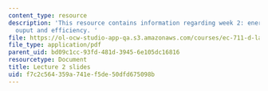 ```yaml
---
content_type: resource
description: 'This resource contains information regarding week 2: energy storage,
  ouput and efficiency. '
file: https://ol-ocw-studio-app-qa.s3.amazonaws.com/courses/ec-711-d-lab-energy-spring-2011/f7c2c564359a741ef5de50dfd675098b_MITEC_711S11_lec02.pdf
file_type: application/pdf
parent_uid: bd09c1cc-93fd-481d-3945-6e105dc16816
resourcetype: Document
title: Lecture 2 slides
uid: f7c2c564-359a-741e-f5de-50dfd675098b
---
```

